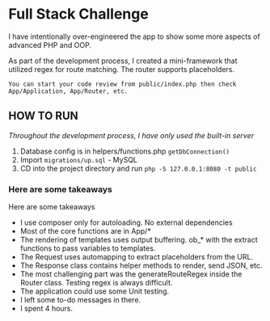 # Full Stack Challenge

I have intentionally over-engineered the app to show some more aspects of advanced PHP and OOP.

As part of the development process, I created a mini-framework that utilized regex for route matching. The router
supports placeholders.

`You can start your code review from public/index.php then check App/Application, App/Router, etc. `

## HOW TO RUN

*Throughout the development process, I have only used the built-in server*

1. Database config is in helpers/functions.php `getDbConnection()`
2. Import `migrations/up.sql` - MySQL
3. CD into the project directory and run `php -S 127.0.0.1:8080 -t public`

### Here are some takeaways

Here are some takeaways

- I use composer only for autoloading. No external dependencies
- Most of the core functions are in App/*
- The rendering of templates uses output buffering. ob_* with the extract functions to pass variables to templates.
- The Request uses automapping to extract placeholders from the URL.
- The Response class contains helper methods to render, send JSON, etc.
- The most challenging part was the generateRouteRegex inside the Router class. Testing regex is always difficult.
- The application could use some Unit testing.
- I left some to-do messages in there.
- I spent 4 hours.

